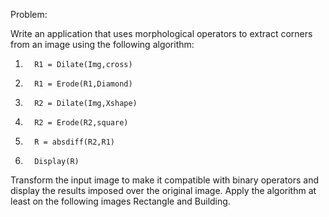 
Problem:

Write an application that uses morphological operators to extract corners from an image using the following algorithm:

1.       R1 = Dilate(Img,cross)

2.       R1 = Erode(R1,Diamond)

3.       R2 = Dilate(Img,Xshape)

4.       R2 = Erode(R2,square)

5.       R = absdiff(R2,R1)

6.       Display(R)

Transform the input image to make it compatible with binary operators and display the results imposed over the original image. Apply the algorithm at least on the following images Rectangle and Building.

